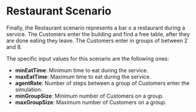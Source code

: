 # Restaurant Scenario

Finally, the Restaurant scenario represents a bar o a restaurant during a service. The Customers enter the building and find a free table, after they are done eating they leave. The Customers enter in groups of between 2 and 8.

The specific input values for this scenario are the following ones:

* **minEatTime**: Minimum time to eat during the service.
* **maxEatTime**: Maximum time to eat during the service.
* **agentRate**: Number of steps between a group of Customers enter the simulation.
* **minGroupSize**: Minimum number of Customers on a group.
* **maxGroupSize**: Maximum number of Customers on a group.